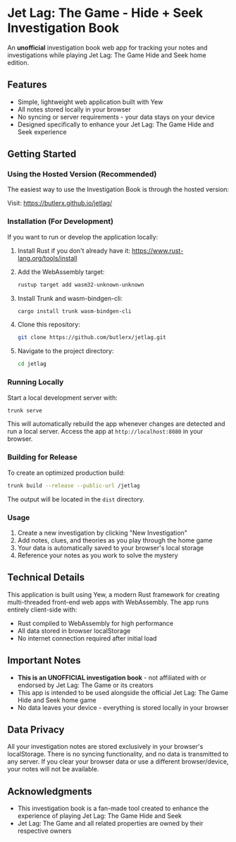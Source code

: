 # Jet Lag: The Game - Hide + Seek Investigation Book

An **unofficial** investigation book web app for tracking your notes and
investigations while playing Jet Lag: The Game Hide and Seek home edition.

## Features

- Simple, lightweight web application built with Yew
- All notes stored locally in your browser
- No syncing or server requirements - your data stays on your device
- Designed specifically to enhance your Jet Lag: The Game Hide and Seek
  experience

## Getting Started

### Using the Hosted Version (Recommended)

The easiest way to use the Investigation Book is through the hosted version:

Visit: https://butlerx.github.io/jetlag/

### Installation (For Development)

If you want to run or develop the application locally:

1. Install Rust if you don't already have it:
   https://www.rust-lang.org/tools/install

2. Add the WebAssembly target:

   ```bash
   rustup target add wasm32-unknown-unknown
   ```

3. Install Trunk and wasm-bindgen-cli:

   ```bash
   cargo install trunk wasm-bindgen-cli
   ```

4. Clone this repository:

   ```bash
   git clone https://github.com/butlerx/jetlag.git
   ```

5. Navigate to the project directory:
   ```bash
   cd jetlag
   ```

### Running Locally

Start a local development server with:

```bash
trunk serve
```

This will automatically rebuild the app whenever changes are detected and run a
local server. Access the app at `http://localhost:8080` in your browser.

### Building for Release

To create an optimized production build:

```bash
trunk build --release --public-url /jetlag
```

The output will be located in the `dist` directory.

### Usage

1. Create a new investigation by clicking "New Investigation"
2. Add notes, clues, and theories as you play through the home game
3. Your data is automatically saved to your browser's local storage
4. Reference your notes as you work to solve the mystery

## Technical Details

This application is built using Yew, a modern Rust framework for creating
multi-threaded front-end web apps with WebAssembly. The app runs entirely
client-side with:

- Rust compiled to WebAssembly for high performance
- All data stored in browser localStorage
- No internet connection required after initial load

## Important Notes

- **This is an UNOFFICIAL investigation book** - not affiliated with or endorsed
  by Jet Lag: The Game or its creators
- This app is intended to be used alongside the official Jet Lag: The Game Hide
  and Seek home game
- No data leaves your device - everything is stored locally in your browser

## Data Privacy

All your investigation notes are stored exclusively in your browser's
localStorage. There is no syncing functionality, and no data is transmitted to
any server. If you clear your browser data or use a different browser/device,
your notes will not be available.

## Acknowledgments

- This investigation book is a fan-made tool created to enhance the experience
  of playing Jet Lag: The Game Hide and Seek
- Jet Lag: The Game and all related properties are owned by their respective
  owners
